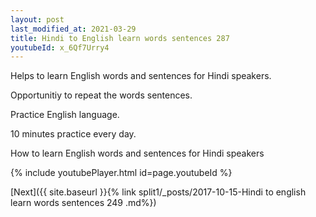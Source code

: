 ```yaml
---
layout: post
last_modified_at: 2021-03-29
title: Hindi to English learn words sentences 287 
youtubeId: x_6Qf7Urry4
---
```

 
 
Helps to learn English words and sentences for Hindi speakers.

Opportunitiy to repeat the words sentences. 

Practice English language. 
 
10 minutes practice every day. 
 
How to learn English words and sentences for Hindi speakers 
 
{% include youtubePlayer.html id=page.youtubeId %}
 
 
[Next]({{ site.baseurl }}{% link  split1/_posts/2017-10-15-Hindi to english learn words sentences 249 .md%})
 
